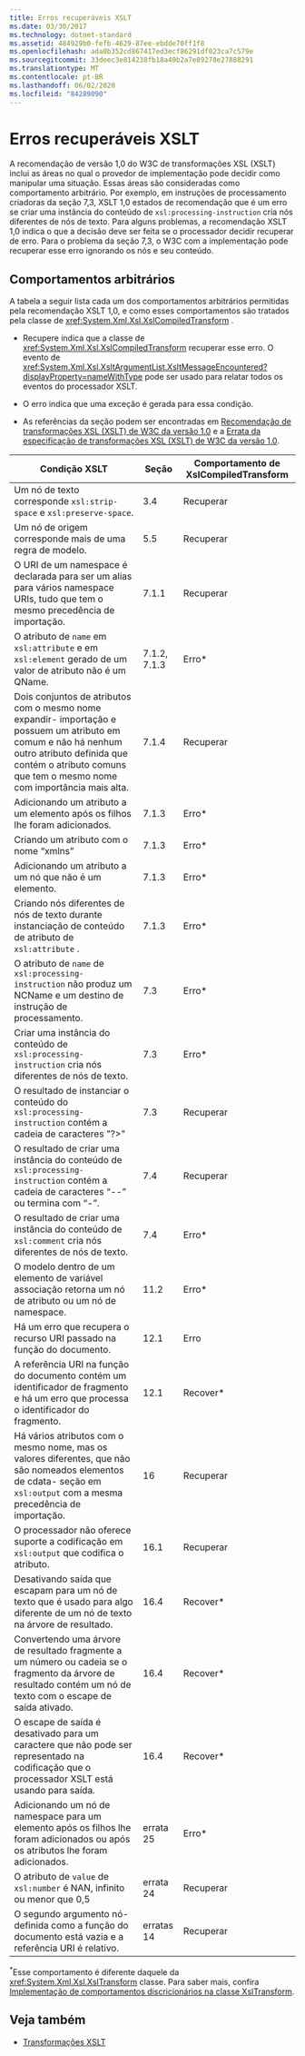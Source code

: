 ```yaml
---
title: Erros recuperáveis XSLT
ms.date: 03/30/2017
ms.technology: dotnet-standard
ms.assetid: 484929b0-fefb-4629-87ee-ebdde70ff1f8
ms.openlocfilehash: ada0b352cd867417ed3ecf86291df023ca7c579e
ms.sourcegitcommit: 33deec3e814238fb18a49b2a7e89278e27888291
ms.translationtype: MT
ms.contentlocale: pt-BR
ms.lasthandoff: 06/02/2020
ms.locfileid: "84289090"
---
```

# <a name="recoverable-xslt-errors"></a>Erros recuperáveis XSLT
A recomendação de versão 1,0 do W3C de transformações XSL (XSLT) inclui as áreas no qual o provedor de implementação pode decidir como manipular uma situação. Essas áreas são consideradas como comportamento arbitrário. Por exemplo, em instruções de processamento criadoras da seção 7,3, XSLT 1,0 estados de recomendação que é um erro se criar uma instância do conteúdo de `xsl:processing-instruction` cria nós diferentes de nós de texto. Para alguns problemas, a recomendação XSLT 1,0 indica o que a decisão deve ser feita se o processador decidir recuperar de erro. Para o problema da seção 7,3, o W3C com a implementação pode recuperar esse erro ignorando os nós e seu conteúdo.  
  
## <a name="discretionary-behaviors"></a>Comportamentos arbitrários  
 A tabela a seguir lista cada um dos comportamentos arbitrários permitidas pela recomendação XSLT 1,0, e como esses comportamentos são tratados pela classe de <xref:System.Xml.Xsl.XslCompiledTransform> .  
  
- Recupere indica que a classe de <xref:System.Xml.Xsl.XslCompiledTransform> recuperar esse erro. O evento de <xref:System.Xml.Xsl.XsltArgumentList.XsltMessageEncountered?displayProperty=nameWithType> pode ser usado para relatar todos os eventos do processador XSLT.  
  
- O erro indica que uma exceção é gerada para essa condição.  
  
- As referências da seção podem ser encontradas em [Recomendação de transformações XSL (XSLT) de W3C da versão 1.0](https://www.w3.org/TR/xslt) e a [Errata da especificação de transformações XSL (XSLT) de W3C da versão 1.0](https://www.w3.org/1999/11/REC-xslt-19991116-errata/).  
  
|Condição XSLT|Seção|Comportamento de XslCompiledTransform|  
|--------------------|-------------|-----------------------------------|  
|Um nó de texto corresponde `xsl:strip-space` e `xsl:preserve-space`.|3.4|Recuperar|  
|Um nó de origem corresponde mais de uma regra de modelo.|5.5|Recuperar|  
|O URI de um namespace é declarada para ser um alias para vários namespace URIs, tudo que tem o mesmo precedência de importação.|7.1.1|Recuperar|  
|O atributo de `name` em `xsl:attribute` e em `xsl:element` gerado de um valor de atributo não é um QName.|7.1.2, 7.1.3|Erro*|  
|Dois conjuntos de atributos com o mesmo nome expandir- importação e possuem um atributo em comum e não há nenhum outro atributo definida que contém o atributo comuns que tem o mesmo nome com importância mais alta.|7.1.4|Recuperar|  
|Adicionando um atributo a um elemento após os filhos lhe foram adicionados.|7.1.3|Erro*|  
|Criando um atributo com o nome “xmlns”|7.1.3|Erro*|  
|Adicionando um atributo a um nó que não é um elemento.|7.1.3|Erro*|  
|Criando nós diferentes de nós de texto durante instanciação de conteúdo de atributo de `xsl:attribute` .|7.1.3|Erro*|  
|O atributo de `name` de `xsl:processing-instruction` não produz um NCName e um destino de instrução de processamento.|7.3|Erro*|  
|Criar uma instância do conteúdo de `xsl:processing-instruction` cria nós diferentes de nós de texto.|7.3|Erro*|  
|O resultado de instanciar o conteúdo do `xsl:processing-instruction` contém a cadeia de caracteres "?>"|7.3|Recuperar|  
|O resultado de criar uma instância do conteúdo de `xsl:processing-instruction` contém a cadeia de caracteres “--” ou termina com “-”.|7.4|Recuperar|  
|O resultado de criar uma instância do conteúdo de `xsl:comment` cria nós diferentes de nós de texto.|7.4|Erro*|  
|O modelo dentro de um elemento de variável associação retorna um nó de atributo ou um nó de namespace.|11.2|Erro*|  
|Há um erro que recupera o recurso URI passado na função do documento.|12.1|Erro|  
|A referência URI na função do documento contém um identificador de fragmento e há um erro que processa o identificador do fragmento.|12.1|Recover*|  
|Há vários atributos com o mesmo nome, mas os valores diferentes, que não são nomeados elementos de cdata- seção em `xsl:output` com a mesma precedência de importação.|16|Recuperar|  
|O processador não oferece suporte a codificação em `xsl:output` que codifica o atributo.|16.1|Recuperar|  
|Desativando saída que escapam para um nó de texto que é usado para algo diferente de um nó de texto na árvore de resultado.|16.4|Recover*|  
|Convertendo uma árvore de resultado fragmente a um número ou cadeia se o fragmento da árvore de resultado contém um nó de texto com o escape de saída ativado.|16.4|Recover*|  
|O escape de saída é desativado para um caractere que não pode ser representado na codificação que o processador XSLT está usando para saída.|16.4|Recover*|  
|Adicionando um nó de namespace para um elemento após os filhos lhe foram adicionados ou após os atributos lhe foram adicionados.|errata 25|Erro*|  
|O atributo de `value` de `xsl:number` é NAN, infinito ou menor que 0,5|errata 24|Recuperar|  
|O segundo argumento nó- definida como a função do documento está vazia e a referência URI é relativo.|erratas 14|Recuperar|  
  
 <sup>*</sup>Esse comportamento é diferente daquele da <xref:System.Xml.Xsl.XslTransform> classe. Para saber mais, confira [Implementação de comportamentos discricionários na classe XslTransform](implementation-of-discretionary-behaviors-in-the-xsltransform-class.md).  
  
## <a name="see-also"></a>Veja também

- [Transformações XSLT](xslt-transformations.md)
